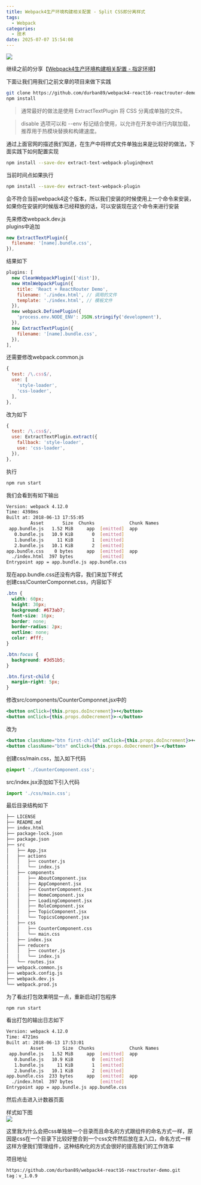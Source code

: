 ```yaml
---
title: Webpack4生产环境构建相关配置 - Split CSS即分离样式
tags:
  - Webpack
categories:
  - 技术
date: 2025-07-07 15:54:08
---
```


![](https://res.cloudinary.com/dy5dvcuc1/image/upload/v1529416734/16080123385145.jpg)

继续之前的分享【[Webpack4生产环境构建相关配置 - 指定环境](https://www.gowhich.com/blog/834)】

下面让我们用我们之前文章的项目来做下实践

```bash
git clone https://github.com/durban89/webpack4-react16-reactrouter-demo.git react-webpack-demo && cd react-webpack-demo
npm install
```

> 通常最好的做法是使用 ExtractTextPlugin 将 CSS 分离成单独的文件。

> disable 选项可以和 --env 标记结合使用，以允许在开发中进行内联加载，推荐用于热模块替换和构建速度。

通过上面官网的描述我们知道，在生产中将样式文件单独出来是比较好的做法，下面实践下如何配置实现

```bash
npm install --save-dev extract-text-webpack-plugin@next
```

当前时间点如果执行

```bash
npm install --save-dev extract-text-webpack-plugin
```

会不符合当前webpack4这个版本，所以我们安装的时候使用上一个命令来安装，如果你在安装的时候版本已经释放的话，可以安装现在这个命令来进行安装

先来修改webpack.dev.js  
plugins中追加

```js
new ExtractTextPlugin({
  filename: '[name].bundle.css',
}),
```

结果如下

```js
plugins: [
  new CleanWebpackPlugin(['dist']),
  new HtmlWebpackPlugin({
    title: 'React + ReactRouter Demo',
    filename: './index.html', // 调用的文件
    template: './index.html', // 模板文件
  }),
  new webpack.DefinePlugin({
    'process.env.NODE_ENV': JSON.stringify('development'),
  }),
  new ExtractTextPlugin({
    filename: '[name].bundle.css',
  }),
],
```

还需要修改webpack.common.js

```js
{
  test: /\.css$/,
  use: [
    'style-loader',
    'css-loader',
  ],
},
```

改为如下

```js
{
  test: /\.css$/,
  use: ExtractTextPlugin.extract({
    fallback: 'style-loader',
    use: 'css-loader',
  }),
},
```

执行

```bash
npm run start
```

我们会看到有如下输出

```bash
Version: webpack 4.12.0
Time: 4398ms
Built at: 2018-06-13 17:55:05
         Asset       Size  Chunks             Chunk Names
 app.bundle.js   1.52 MiB     app  [emitted]  app
   0.bundle.js   10.9 KiB       0  [emitted]
   1.bundle.js     11 KiB       1  [emitted]
   2.bundle.js   10.1 KiB       2  [emitted]
app.bundle.css    0 bytes     app  [emitted]  app
  ./index.html  397 bytes          [emitted]
Entrypoint app = app.bundle.js app.bundle.css
```

现在app.bundle.css还没有内容，我们来加下样式  
创建css/CounterComponnet.css，内容如下

```css
.btn {
  width: 60px;
  height: 30px;
  background: #673ab7;
  font-size: 16px;
  border: none;
  border-radius: 2px;
  outline: none;
  color: #fff;
}

.btn:focus {
  background: #3d51b5;
}

.btn.first-child {
  margin-right: 5px;
}
```

修改src/components/CounterComponnet.jsx中的

```jsx
<button onClick={this.props.doIncrement}>+</button>
<button onClick={this.props.doDecrement}>-</button>
```

改为

```jsx
<button className="btn first-child" onClick={this.props.doIncrement}>+</button>
<button className="btn" onClick={this.props.doDecrement}>-</button>
```

创建css/main.css，加入如下代码

```css
@import './CounterComponent.css';
```

src/index.jsx添加如下引入代码

```jsx
import './css/main.css';
```

最后目录结构如下

```bash
├── LICENSE
├── README.md
├── index.html
├── package-lock.json
├── package.json
├── src
│   ├── App.jsx
│   ├── actions
│   │   ├── counter.js
│   │   └── index.js
│   ├── components
│   │   ├── AboutComponent.jsx
│   │   ├── AppComponent.jsx
│   │   ├── CounterComponent.jsx
│   │   ├── HomeComponent.jsx
│   │   ├── LoadingComponent.jsx
│   │   ├── RoleComponent.jsx
│   │   ├── TopicComponent.jsx
│   │   └── TopicsComponent.jsx
│   ├── css
│   │   ├── CounterComponent.css
│   │   └── main.css
│   ├── index.jsx
│   ├── reducers
│   │   ├── counter.js
│   │   └── index.js
│   └── routes.jsx
├── webpack.common.js
├── webpack.config.js
├── webpack.dev.js
└── webpack.prod.js
```

为了看出打包效果明显一点，重新启动打包程序

```bash
npm run start
```

看出打包的输出日志如下

```bash
Version: webpack 4.12.0
Time: 4721ms
Built at: 2018-06-13 17:53:01
         Asset       Size  Chunks             Chunk Names
 app.bundle.js   1.52 MiB     app  [emitted]  app
   0.bundle.js   10.9 KiB       0  [emitted]
   1.bundle.js     11 KiB       1  [emitted]
   2.bundle.js   10.1 KiB       2  [emitted]
app.bundle.css  233 bytes     app  [emitted]  app
  ./index.html  397 bytes          [emitted]
Entrypoint app = app.bundle.js app.bundle.css
```

然后点击进入计数器页面

样式如下图  
![](https://res.cloudinary.com/dy5dvcuc1/image/upload/v1529416733/Split_CSS__1_WX20180613-162004.png)

这里我为什么会把css单独放一个目录而且命名的方式跟组件的命名方式一样，原因是css在一个目录下比较好整合到一个css文件然后放在主入口，命名方式一样这样方便我们管理组件，这种结构化的方式会很好的提高我们的工作效率

项目地址

```bash
https://github.com/durban89/webpack4-react16-reactrouter-demo.git
tag：v_1.0.9
```

